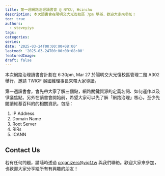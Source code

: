 ```yaml
---
title: 第一週網路治理讀書會 @ NYCU, Hsinchu
description: 本次讀書會在陽明交大光復校區 7pm 舉辦，歡迎大家來參加！
toc: true
authors:
  - steveyiyo
tags:
categories:
series:
date: '2025-03-24T00:00:00+08:00'
lastmod: '2025-03-24T00:00:00+08:00'
featuredImage:
draft: false
---
```


本次網路治理讀書會計劃在 6:30pm, Mar 27 於陽明交大光復校區管理二館 A302 舉行，邀請 TWIGF 吳國維理事長來帶大家導讀。

第一週讀書會，會先帶大家了解三個點，網路關鍵資源的定義名詞、如何運作以及爭議焦點。另外在讀書會開始前，希望大家可以先了解「網路治理」核心，至少先閱讀維基百科的的相關資訊，包括：

1. IP Address
2. Domain Name
3. Root Server
4. RIRs
5. ICANN

## Contact Us

若有任何問題，請隨時透過 [organizers@yigf.tw](mailto:organizers@yigf.tw) 與我們聯絡。歡迎大家來參加，也歡迎大家分享給所有有興趣的朋友！
